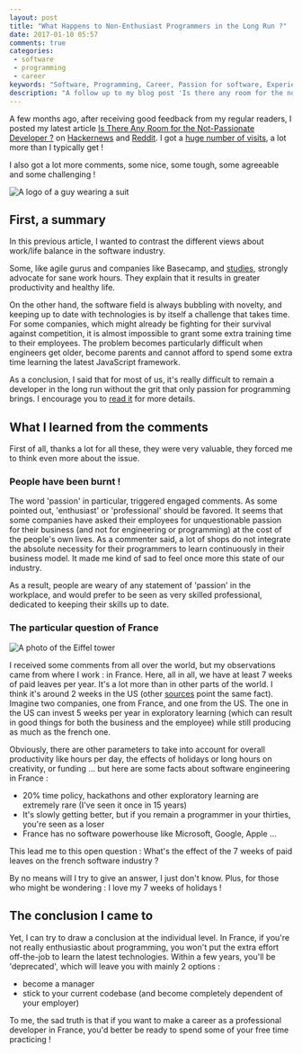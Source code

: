 ```yaml
---
layout: post
title: "What Happens to Non-Enthusiast Programmers in the Long Run ?"
date: 2017-01-10 05:57
comments: true
categories:
 - software
 - programming
 - career
keywords: "Software, Programming, Career, Passion for software, Experience, Software Professional, Software Craftsmanship"
description: "A follow up to my blog post 'Is there any room for the non-passionate programmer ?' with reflections based on the comments I received"
---
```

A few months ago, after receiving good feedback from my regular readers, I posted my latest article [Is There Any Room for the Not-Passionate Developer ?](/is-there-any-room-for-the-not-passionate-developer/) on [Hackernews](https://news.ycombinator.com/) and [Reddit](https://www.reddit.com/r/programming/). I got a [huge number of visits](/how-to-use-hackernews-and-reddit-for-blogging/), a lot more than I typically get !

I also got a lot more comments, some nice, some tough, some agreeable and some challenging !

![A logo of a guy wearing a suit]({{site.url}}/imgs/2017-01-10-what-happens-to-non-enthusiast-programmers-in-the-long-run/professional.jpg)

## First, a summary

In this previous article, I wanted to contrast the different views about work/life balance in the software industry.

Some, like agile gurus and companies like Basecamp, and [studies](http://lifehacker.com/working-over-40-hours-a-week-makes-you-less-productive-1725646811), strongly advocate for sane work hours. They explain that it results in greater productivity and healthy life.

On the other hand, the software field is always bubbling with novelty, and keeping up to date with technologies is by itself a challenge that takes time. For some companies, which might already be fighting for their survival against competition, it is almost impossible to grant some extra training time to their employees. The problem becomes particularly difficult when engineers get older, become parents and cannot afford to spend some extra time learning the latest JavaScript framework.

As a conclusion, I said that for most of us, it's really difficult to remain a developer in the long run without the grit that only passion for programming brings. I encourage you to [read it](/is-there-any-room-for-the-not-passionate-developer/) for more details.

## What I learned from the comments

First of all, thanks a lot for all these, they were very valuable, they forced me to think even more about the issue.

### People have been burnt !

The word 'passion' in particular, triggered engaged comments. As some pointed out, 'enthusiast' or 'professional' should be favored. It seems that some companies have asked their employees for unquestionable passion for their business (and not for engineering or programming) at the cost of the people's own lives. As a commenter said, a lot of shops do not integrate the absolute necessity for their programmers to learn continuously in their business model. It made me kind of sad to feel once more this state of our industry.

As a result, people are weary of any statement of 'passion' in the workplace, and would prefer to be seen as very skilled professional, dedicated to keeping their skills up to date.

### The particular question of France

![A photo of the Eiffel tower]({{site.url}}/imgs/2017-01-10-what-happens-to-non-enthusiast-programmers-in-the-long-run/france.jpg)

I received some comments from all over the world, but my observations came from where I work : in France. Here, all in all, we have at least 7 weeks of paid leaves per year. It's a lot more than in other parts of the world. I think it's around 2 weeks in the US (other [sources](https://www.bloomberg.com/news/articles/2016-10-18/americans-work-25-more-than-europeans-study-finds) point the same fact). Imagine two companies, one from France, and one from the US. The one in the US can invest 5 weeks per year in exploratory learning (which can result in good things for both the business and the employee) while still producing as much as the french one.

Obviously, there are other parameters to take into account for overall productivity like hours per day, the effects of holidays or long hours on creativity, or funding ... but here are some facts about software engineering in France :

- 20% time policy, hackathons and other exploratory learning are extremely rare (I've seen it once in 15 years)
- It's slowly getting better, but if you remain a programmer in your thirties, you're seen as a loser
- France has no software powerhouse like Microsoft, Google, Apple ...

This lead me to this open question : What's the effect of the 7 weeks of paid leaves on the french software industry ?

By no means will I try to give an answer, I just don't know. Plus, for those who might be wondering : I love my 7 weeks of holidays !

## The conclusion I came to

Yet, I can try to draw a conclusion at the individual level. In France, if you're not really enthusiastic about programming, you won't put the extra effort off-the-job to learn the latest technologies. Within a few years, you'll be 'deprecated', which will leave you with mainly 2 options :

- become a manager
- stick to your current codebase (and become completely dependent of your employer)

To me, the sad truth is that if you want to make a career as a professional developer in France, you'd better be ready to spend some of your free time practicing !
